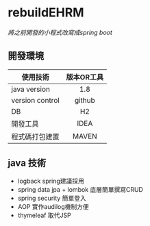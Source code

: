 # rebuildEHRM

_將之前開發的小程式改寫成spring boot_

## 開發環境

| 使用技術 | 版本OR工具 |
| ------------- |:-------------:|
| java version|1.8|
| version control|github|
| DB|H2|
| 開發工具| IDEA|
| 程式碼打包建置|MAVEN|

## java 技術
* logback spring建議採用
* spring data jpa + lombok 底層簡單撰寫CRUD
* spring security 簡單登入
* AOP 實作audilog機制方便
* thymeleaf 取代JSP

